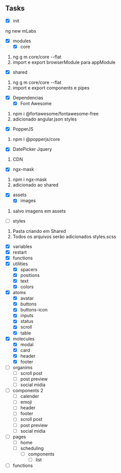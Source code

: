 ## Tasks

- [x] init

ng new mLabs

- [x] modules
  - [x] core
1. ng g m core/core --flat
2. import e export browserModule para appModule

  - [x] shared
1. ng g m core/core --flat
2. import e export components e pipes 

- [x] Dependencias
  - [x] Font Awesome
1. npm i @fortawesome/fontawesome-free
2. adicionado angular.json styles 

  - [x] PopperJS
1. npm i @popperjs/core

  - [x] DatePicker Jquery
1. CDN 

  - [x] ngx-mask
1. npm i ngx-mask
2. adicionado ao shared

- [x] assets
  - [x] images
1. salvo imagens em assets

- [ ] styles
1. Pasta criando em Shared
2. Todos os arquivos serão adicionados styles.scss
  - [x] variables
  - [x] restart
  - [x] functions
  - [x] utilities
    - [x] spacers
    - [x] positions
    - [x] text
    - [x] colors
  - [x] atoms
    - [x] avatar
    - [x] buttons
    - [x] buttons-icon
    - [x] inputs
    - [x] status
    - [x] scroll
    - [x] table
  - [x] molecules
    - [x] modal
    - [x] card
    - [x] header
    - [x] footer
  - [ ] organims
    - [ ] scroll post
    - [ ] post preview
    - [ ] social midia
- [ ] components 2
  - [ ] calender
  - [ ] emoji
  - [ ] header
  - [ ] footer
  - [ ] scroll post
  - [ ] post preview
  - [ ] social midia
- [ ] pages
  - [ ] home
  - [ ] scheduling
    - [ ] components
      - [ ] list
- [ ] functions
